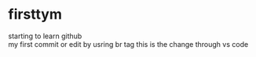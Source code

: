 # firsttym
starting to learn github
<br>
my first commit or edit by usring br tag
this is the change through vs code